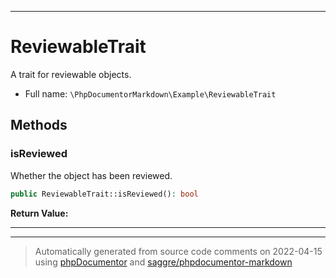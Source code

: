 ***

# ReviewableTrait

A trait for reviewable objects.



* Full name: `\PhpDocumentorMarkdown\Example\ReviewableTrait`




## Methods


### isReviewed

Whether the object has been reviewed.

```php
public ReviewableTrait::isReviewed(): bool
```









**Return Value:**





***

***
> Automatically generated from source code comments on 2022-04-15 using [phpDocumentor](http://www.phpdoc.org/) and [saggre/phpdocumentor-markdown](https://github.com/Saggre/phpDocumentor-markdown)

